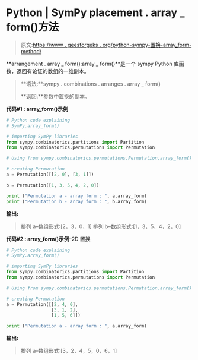 # Python | SymPy placement . array _ form()方法

> 原文:[https://www . geesforgeks . org/python-sympy-置换-array_form-method/](https://www.geeksforgeeks.org/python-sympy-permutation-array_form-method/)

 **arrangement . array _ form():array _ form()**是一个 sympy Python 库函数，返回有论证的数组的一维副本。

> **语法:**sympy . combinations . arranges . array _ form()
> 
> **返回:**参数中置换的副本。

**代码#1 : array_form()示例**

```py
# Python code explaining
# SymPy.array_form()

# importing SymPy libraries
from sympy.combinatorics.partitions import Partition
from sympy.combinatorics.permutations import Permutation

# Using from sympy.combinatorics.permutations.Permutation.array_form() method 

# creating Permutation
a = Permutation([[2, 0], [3, 1]])

b = Permutation([1, 3, 5, 4, 2, 0])

print ("Permutation a - array form : ", a.array_form)
print ("Permutation b - array form : ", b.array_form)
```

**输出:**

> 排列 a–数组形式:[2，3，0，1]
> 排列 b–数组形式:[1，3，5，4，2，0]

**代码#2 : array_form()示例**–2D 置换

```py
# Python code explaining
# SymPy.array_form()

# importing SymPy libraries
from sympy.combinatorics.partitions import Partition
from sympy.combinatorics.permutations import Permutation

# Using from sympy.combinatorics.permutations.Permutation.array_form() method 

# creating Permutation
a = Permutation([[2, 4, 0], 
                 [3, 1, 2],
                 [1, 5, 6]])

print ("Permutation a - array form : ", a.array_form)
```

**输出:**

> 排列 a–数组形式:[3，2，4，5，0，6，1]